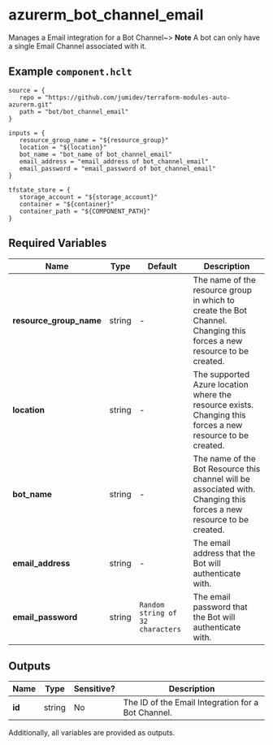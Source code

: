 # azurerm_bot_channel_email

Manages a Email integration for a Bot Channel~> **Note** A bot can only have a single Email Channel associated with it.

## Example `component.hclt`

```hcl
source = {
   repo = "https://github.com/jumidev/terraform-modules-auto-azurerm.git"   
   path = "bot/bot_channel_email"   
}

inputs = {
   resource_group_name = "${resource_group}"   
   location = "${location}"   
   bot_name = "bot_name of bot_channel_email"   
   email_address = "email_address of bot_channel_email"   
   email_password = "email_password of bot_channel_email"   
}

tfstate_store = {
   storage_account = "${storage_account}"   
   container = "${container}"   
   container_path = "${COMPONENT_PATH}"   
}

```

## Required Variables

| Name | Type |  Default  |  Description |
| ---- | --------- |  ----------- | ----------- |
| **resource_group_name** | string |  -  |  The name of the resource group in which to create the Bot Channel. Changing this forces a new resource to be created. | 
| **location** | string |  -  |  The supported Azure location where the resource exists. Changing this forces a new resource to be created. | 
| **bot_name** | string |  -  |  The name of the Bot Resource this channel will be associated with. Changing this forces a new resource to be created. | 
| **email_address** | string |  -  |  The email address that the Bot will authenticate with. | 
| **email_password** | string |  `Random string of 32 characters`  |  The email password that the Bot will authenticate with. | 



## Outputs

| Name | Type | Sensitive? | Description |
| ---- | ---- | --------- | --------- |
| **id** | string | No  | The ID of the Email Integration for a Bot Channel. | 

Additionally, all variables are provided as outputs.
